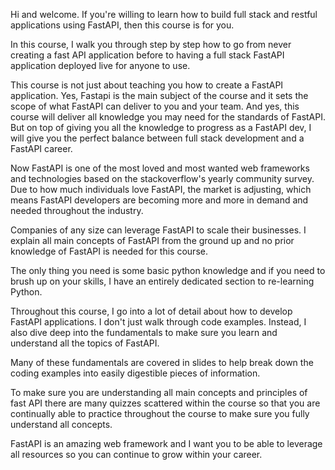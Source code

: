 Hi and welcome. If you're willing to learn how to build full stack and restful applications using FastAPI, then this course is for you.

In this course, I walk you through step by step how to go from never creating a fast API application before to having a full stack FastAPI application deployed live for anyone to use.

This course is not just about teaching you how to create a FastAPI application. Yes, Fastapi is the main subject of the course and it sets the scope of what FastAPI can deliver to you and your team. And yes, this course will deliver all knowledge you may need for the standards of FastAPI. But on top of giving you all the knowledge to progress as a FastAPI dev, I will give you the perfect balance between full stack development and a FastAPI career.

Now FastAPI is one of the most loved and most wanted web frameworks and technologies based on the stackoverflow's yearly community survey. Due to how much individuals love FastAPI, the market is adjusting, which means FastAPI developers are becoming more and more in demand and needed throughout the industry.

Companies of any size can leverage FastAPI to scale their businesses. I explain all main concepts of FastAPI from the ground up and no prior knowledge of FastAPI is needed for this course.

The only thing you need is some basic python knowledge and if you need to brush up on your skills, I have an entirely dedicated section to re-learning Python.

Throughout this course, I go into a lot of detail about how to develop FastAPI applications. I don't just walk through code examples. Instead, I also dive deep into the fundamentals to make sure you learn and understand all the topics of FastAPI.

Many of these fundamentals are covered in slides to help break down the coding examples into easily digestible pieces of information.

To make sure you are understanding all main concepts and principles of fast API there are many quizzes scattered within the course so that you are continually able to practice throughout the course to make sure you fully understand all concepts.

FastAPI is an amazing web framework and I want you to be able to leverage all resources so you can continue to grow within your career.
